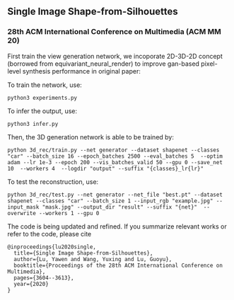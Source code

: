 
## Single Image Shape-from-Silhouettes 
### 28th ACM International Conference on Multimedia (ACM MM 20)

First train the view generation network, we incoporate 2D-3D-2D concept (borrowed from equivariant_neural_render) to improve gan-based pixel-level synthesis performance in original paper:

To train the network, use:
```
python3 experiments.py
```

To infer the output, use:
```
python3 infer.py
```

Then, the 3D generation network is able to be trained by:
```
python 3d_rec/train.py --net generator --dataset shapenet --classes "car" --batch_size 16 --epoch_batches 2500 --eval_batches 5  --optim adam --lr 1e-3 --epoch 200 --vis_batches_valid 50 --gpu 0 --save_net 10  --workers 4  --logdir "output" --suffix "{classes}_lr{lr}"
```

To test the reconstruction, use:

```
python 3d_rec/test.py --net generator --net_file "best.pt" --dataset shapenet --classes "car" --batch_size 1 --input_rgb "example.jpg" --input_mask "mask.jpg" --output_dir "result" --suffix "{net}"  --overwrite --workers 1 --gpu 0
```

The code is being updated and refined. If you summarize relevant works or refer to the code, please cite
```
@inproceedings{lu2020single,
  title={Single Image Shape-from-Silhouettes},
  author={Lu, Yawen and Wang, Yuxing and Lu, Guoyu},
  booktitle={Proceedings of the 28th ACM International Conference on Multimedia},
  pages={3604--3613},
  year={2020}
}
```

